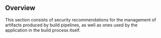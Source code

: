 ## Overview

This section consists of security recommendations for the management of artifacts produced by build pipelines, as well as ones used by the application in the build process itself.